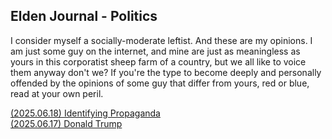 ## Elden Journal - Politics
I consider myself a socially-moderate leftist. And these are my opinions. I am
just some guy on the internet, and mine are just as meaningless as yours in
this corporatist sheep farm of a country, but we all like to voice them anyway
don't we? If you're the type to become deeply and personally offended by the
opinions of some guy that differ from yours, red or blue, read at your own
peril.

[(2025.06.18) Identifying Propaganda](/journal/politics/20250618-propaganda.html) </br>
[(2025.06.17) Donald Trump](/journal/politics/20250617-trump.html)

